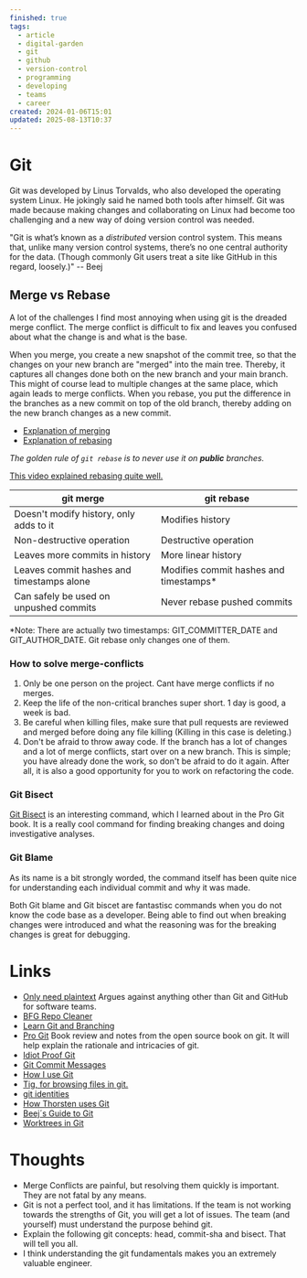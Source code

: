 ```yaml
---
finished: true
tags:
  - article
  - digital-garden
  - git
  - github
  - version-control
  - programming
  - developing
  - teams
  - career
created: 2024-01-06T15:01
updated: 2025-08-13T10:37
---
```

# Git
Git was developed by Linus Torvalds, who also developed the operating system Linux.  He jokingly said he named both tools after himself. Git was made because making changes and collaborating on Linux had become too challenging and a new way of doing version control was needed.  


"Git is what’s known as a _distributed_ version control system. This means that, unlike many version control systems, there’s no one central authority for the data. (Though commonly Git users treat a site like GitHub in this regard, loosely.)" -- Beej

## Merge vs Rebase
A lot of the challenges I find most annoying when using git is the dreaded merge conflict. The merge conflict is difficult to fix and leaves you confused about what the change is and what is the base. 

When you merge, you create a new snapshot of the commit tree, so that the changes on your new branch are "merged" into the main tree. Thereby, it captures all changes done both on the new branch and your main branch.  This might of course lead to multiple changes at the same place, which again leads to merge conflicts. 
When you rebase, you put the difference in the branches as a new commit on top of the old branch, thereby adding on the new branch changes as a new commit. 
- [Explanation of merging](https://git-scm.com/book/en/v2/Git-Branching-Basic-Branching-and-Merging#_basic_merging)
- [Explanation of rebasing](https://git-scm.com/book/en/v2/Git-Branching-Rebasing)

*The golden rule of `git rebase` is to never use it on **public** branches.*

[This video explained rebasing quite well.](https://www.youtube.com/watch?v=DkWDHzmMvyg&ab_channel=Philomatics)

| git merge                                 | git rebase                             |
| ----------------------------------------- | -------------------------------------- |
| Doesn't modify history, only adds to it   | Modifies history                       |
| Non-destructive operation                 | Destructive operation                  |
| Leaves more commits in history            | More linear history                    |
| Leaves commit hashes and timestamps alone | Modifies commit hashes and timestamps* |
| Can safely be used on unpushed commits    | Never rebase pushed commits            |

*Note: There are actually two timestamps: GIT_COMMITTER_DATE and GIT_AUTHOR_DATE. Git rebase only changes one of them.
### How to solve merge-conflicts
1. Only be one person on the project. Cant have merge conflicts if no merges. 
2. Keep the life of the non-critical branches super short. 1 day is good, a week is bad. 
3. Be careful when killing files, make sure that pull requests are reviewed and merged before doing any file killing (Killing in this case is deleting.)
4. Don't be afraid to throw away code. If the branch has a lot of changes and a lot of merge conflicts, start over on a new branch. This is simple; you have already done the work, so don't be afraid to do it again. After all, it is also a good opportunity for you to work on refactoring the code. 

### Git Bisect
[Git Bisect](https://www.git-scm.com/docs/git-bisect) is an interesting command, which I learned about in the Pro Git book. It is a really cool command for finding breaking changes and doing investigative analyses. 


### Git Blame
As its name is a bit strongly worded, the command itself has been quite nice for understanding each individual commit and why it was made. 


Both Git blame and Git biscet are fantastisc commands when you do not know the code base as a developer. Being able to find out when breaking changes were introduced and what the reasoning was for the breaking changes is great for debugging. 
# Links
- [Only need plaintext](https://www.youtube.com/watch?v=WgV6M1LyfNY&ab_channel=NoBoilerplate) Argues against anything other than Git and GitHub for software teams. 
- [BFG Repo Cleaner](https://rtyley.github.io/bfg-repo-cleaner/)
- [Learn Git and Branching](https://learngitbranching.js.org/)
- [Pro Git](../Books/Book%20Reviews/Programming/Pro%20Git.md) Book review and notes from the open source book on git.  It will help explain the rationale and intricacies of git. 
- [Idiot Proof Git](https://softwaredoug.com/blog/2022/11/09/idiot-proof-git-aliases)
- [Git Commit Messages](https://tbaggery.com/2008/04/19/a-note-about-git-commit-messages.html)
- [How I use Git](https://registerspill.thorstenball.com/p/how-i-use-git)
- [Tig, for browsing files in git.](https://jonas.github.io/tig/)
- [git identities](https://www.benji.dog/articles/git-config/)
- [How Thorsten uses Git](https://registerspill.thorstenball.com/p/how-i-use-git)
- [Beej´s Guide to Git](https://beej.us/guide/bggit/html/split/)
- [Worktrees in Git](https://www.tomups.com/posts/git-worktrees/)


# Thoughts 
- Merge Conflicts are painful, but resolving them quickly is important. They are not fatal by any means. 
- Git is not a perfect tool, and it has limitations. If the team is not working towards the strengths of Git, you will get a lot of issues. The team (and yourself) must understand the purpose behind git.
- Explain the following git concepts: head, commit-sha and bisect.  That will tell you all. 
- I think understanding the git fundamentals makes you an extremely valuable engineer.


